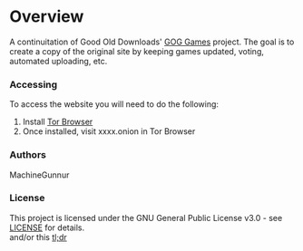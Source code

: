 # Overview
A continuitation of Good Old Downloads' [GOG Games](https://github.com/Good-Old-Downloads/gg) project. The goal is to create a copy of the original site by keeping games updated, voting, automated uploading, etc.

### Accessing 
To access the website you will need to do the following:
1. Install [Tor Browser](https://www.torproject.org/download/)
2. Once installed, visit xxxx.onion in Tor Browser

### Authors
MachineGunnur

### License
This project is licensed under the GNU General Public License v3.0 - see [LICENSE](LICENSE) for details.  
and/or this [tl;dr](https://tldrlegal.com/license/gnu-general-public-license-v3-(gpl-3))
